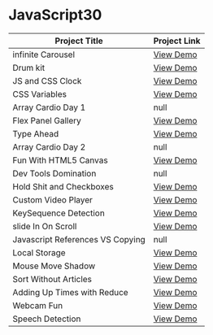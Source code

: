 # JavaScript30

| Project Title         | Project Link                                            |
| --------------------- | ------------------------------------------------------- |
| infinite Carousel      | [View Demo](https://Danji-ya.github.io/JS_javascript30/00-infiniteCarousel/)  |
| Drum kit       | [View Demo](https://Danji-ya.github.io/JS_javascript30/01-DrumKit/)  |
| JS and CSS Clock       | [View Demo](https://Danji-ya.github.io/JS_javascript30/02-JSandCSSClock/)  |
| CSS Variables       | [View Demo](https://Danji-ya.github.io/JS_javascript30/03-CSSVariables/)  |
| Array Cardio Day 1       | null  |
| Flex Panel Gallery       | [View Demo](https://Danji-ya.github.io/JS_javascript30/05-FlexPanelGallery/)  |
| Type Ahead       | [View Demo](https://Danji-ya.github.io/JS_javascript30/06-TypeAhead/)  |
| Array Cardio Day 2       | null  |
| Fun With HTML5 Canvas      | [View Demo](https://Danji-ya.github.io/JS_javascript30/08-FunWithHTML5Canvas/)  |
| Dev Tools Domination      | null  |
| Hold Shit and Checkboxes      | [View Demo](https://Danji-ya.github.io/JS_javascript30/10-HoldShitandCheckboxes/)  |
| Custom Video Player     | [View Demo](https://Danji-ya.github.io/JS_javascript30/11-CustomVideoPlayer/)  |
| KeySequence Detection    | [View Demo](https://Danji-ya.github.io/JS_javascript30/12-KeySequenceDetection/)  |
| slide In On Scroll    | [View Demo](https://Danji-ya.github.io/JS_javascript30/13-slideInOnScroll/)  |
| Javascript References VS Copying    | null |
| Local Storage   | [View Demo](https://Danji-ya.github.io/JS_javascript30/15-LocalStorage/)  |
| Mouse Move Shadow   | [View Demo](https://Danji-ya.github.io/JS_javascript30/16-MouseMoveShadow/)  |
| Sort Without Articles   | [View Demo](https://Danji-ya.github.io/JS_javascript30/17-SortWithoutArticles/)  |
| Adding Up Times with Reduce   | [View Demo](https://Danji-ya.github.io/JS_javascript30/18-AddingUpTimeswithReduce/)  |
| Webcam Fun   | [View Demo](https://Danji-ya.github.io/JS_javascript30/19-WebcamFun/)  |
| Speech Detection   | [View Demo](https://Danji-ya.github.io/JS_javascript30/20-SpeechDetection/)  |
